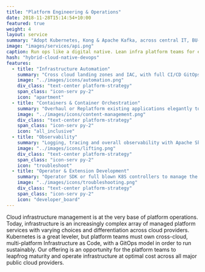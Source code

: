 ```yaml
---
title: "Platform Engineering & Operations"
date: 2018-11-28T15:14:54+10:00
featured: true
weight: 4
layout: service
summary: "Adopt Kubernetes, Kong & Apache Kafka, across central IT, BU-wide and project deployments."
image: "images/services/api.png"
caption: Run ops like a digital native. Lean infra platform teams for enterprises
hash: "hybrid-cloud-native-devops"
features:
  - title: "Infrastructure Automation"
    summary: "Cross cloud landing zones and IAC, with full CI/CD GitOps and operational controls. Built on K8S, CrossPlane, Terraform, ArgoCD and FluxCD"
    image: "../images/icons/automation.png"
    div_class: "text-center platform-strategy"
    span_class: "icon-serv py-2"
    icon: "apartment"
  - title: "Containers & Container Orchestration"
    summary: "Overhaul or Replatform existing applications elegantly to  production grade buildpacks and run on K8S"
    image: "../images/icons/content-management.png"
    div_class: "text-center platform-strategy"
    span_class: "icon-serv py-2"
    icon: "all_inclusive"
  - title: "Observability"
    summary: "Logging, tracing and overall observability with Apache Skywalking, Thanos, Prometheus, Grafana (or bring your own)"
    image: "../images/icons/lifting.png"
    div_class: "text-center platform-strategy"
    span_class: "icon-serv py-2"
    icon: "troubleshoot"
  - title: "Operator & Extension Development"
    summary: "Operator SDK or full blown K8S controllers to manage the operational lifecycle of your workloads"
    image: "../images/icons/troubleshooting.png"
    div_class: "text-center platform-strategy"
    span_class: "icon-serv py-2"
    icon: "developer_board"
---
```


Cloud infrastructure management is at the very base of platform operations. Today, infrastructure is an increasingly complex array of managed platform services with varying choices and differentiation across cloud providers. Kubernetes is a great leveler, but platform teams must own cross-cloud, multi-platform Infrastructure as Code, with a GitOps model in order to run sustainably. Our offering is an opportunity for the platform teams to leapfrog maturity and operate infrastructure at optimal cost across all major public cloud providers.

<!-- - <div class="text-center platform-strategy"><h2 class="product_eng_title">Infrastructure Automation</h2><span class="icon-serv pb-2"><img src="../images/icons/automation.png" /></span>  Cross cloud landing zones and IAC, with full CI/CD GitOps and operational controls. Built on K8S, CrossPlane, Terraform, ArgoCD and FluxCD</div>
- <div class="text-center platform-strategy"><h2 class="product_eng_title">Containers & Container Orchestration</h2><span class="icon-serv pb-2"><img src="../images/icons/content-management.png" /></span> Overhaul or Replatform existing applications elegantly to  production grade buildpacks and run on K8S</div>
- <div class="text-center platform-strategy"><h2 class="product_eng_title">Observability</h2><span class="icon-serv pb-2"><img src="../images/icons/lifting.svg" /></span> Logging, tracing and overall observability with Apache Skywalking, Thanos, Prometheus, Grafana (or bring your own)</div>
- <div class="text-center platform-strategy"><h2 class="product_eng_title">Operator & Extension Development</h2><span class="icon-serv pb-2"><img src="../images/icons/troubleshooting.svg" /></span> Operator SDK or full blown K8S controllers to manage the operational lifecycle of your workloads</div> -->
